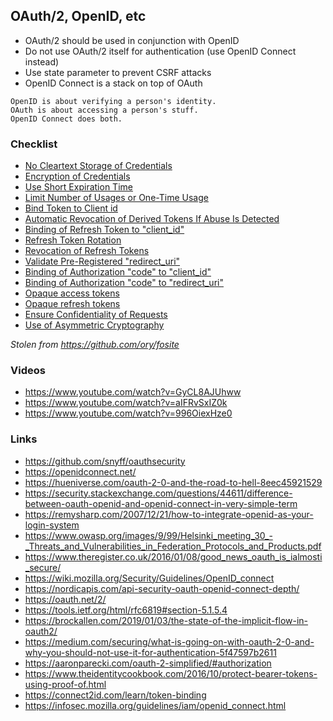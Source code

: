 ## OAuth/2, OpenID, etc
- OAuth/2 should be used in conjunction with OpenID
- Do not use OAuth/2 itself for authentication (use OpenID Connect instead)
- Use state parameter to prevent CSRF attacks
- OpenID Connect is a stack on top of OAuth

```
OpenID is about verifying a person's identity.
OAuth is about accessing a person's stuff.
OpenID Connect does both.
```

### Checklist
* [No Cleartext Storage of Credentials](https://tools.ietf.org/html/rfc6819#section-5.1.4.1.3)
* [Encryption of Credentials](https://tools.ietf.org/html/rfc6819#section-5.1.4.1.4)
* [Use Short Expiration Time](https://tools.ietf.org/html/rfc6819#section-5.1.5.3)
* [Limit Number of Usages or One-Time Usage](https://tools.ietf.org/html/rfc6819#section-5.1.5.4)
* [Bind Token to Client id](https://tools.ietf.org/html/rfc6819#section-5.1.5.8)
* [Automatic Revocation of Derived Tokens If Abuse Is Detected](https://tools.ietf.org/html/rfc6819#section-5.2.1.1)
* [Binding of Refresh Token to "client_id"](https://tools.ietf.org/html/rfc6819#section-5.2.2.2)
* [Refresh Token Rotation](https://tools.ietf.org/html/rfc6819#section-5.2.2.3)
* [Revocation of Refresh Tokens](https://tools.ietf.org/html/rfc6819#section-5.2.2.4)
* [Validate Pre-Registered "redirect_uri"](https://tools.ietf.org/html/rfc6819#section-5.2.3.5)
* [Binding of Authorization "code" to "client_id"](https://tools.ietf.org/html/rfc6819#section-5.2.4.4)
* [Binding of Authorization "code" to "redirect_uri"](https://tools.ietf.org/html/rfc6819#section-5.2.4.6)
* [Opaque access tokens](https://tools.ietf.org/html/rfc6749#section-1.4)
* [Opaque refresh tokens](https://tools.ietf.org/html/rfc6749#section-1.5)
* [Ensure Confidentiality of Requests](https://tools.ietf.org/html/rfc6819#section-5.1.1)
* [Use of Asymmetric Cryptography](https://tools.ietf.org/html/rfc6819#section-5.1.4.1.5)

*Stolen from https://github.com/ory/fosite*




### Videos
- https://www.youtube.com/watch?v=GyCL8AJUhww
- https://www.youtube.com/watch?v=aIFRvSxIZ0k
- https://www.youtube.com/watch?v=996OiexHze0


### Links
- https://github.com/snyff/oauthsecurity
- https://openidconnect.net/
- https://hueniverse.com/oauth-2-0-and-the-road-to-hell-8eec45921529
- https://security.stackexchange.com/questions/44611/difference-between-oauth-openid-and-openid-connect-in-very-simple-term
- https://remysharp.com/2007/12/21/how-to-integrate-openid-as-your-login-system
- https://www.owasp.org/images/9/99/Helsinki_meeting_30_-_Threats_and_Vulnerabilities_in_Federation_Protocols_and_Products.pdf
- https://www.theregister.co.uk/2016/01/08/good_news_oauth_is_ialmosti_secure/
- https://wiki.mozilla.org/Security/Guidelines/OpenID_connect
- https://nordicapis.com/api-security-oauth-openid-connect-depth/
- https://oauth.net/2/
- https://tools.ietf.org/html/rfc6819#section-5.1.5.4
- https://brockallen.com/2019/01/03/the-state-of-the-implicit-flow-in-oauth2/
- https://medium.com/securing/what-is-going-on-with-oauth-2-0-and-why-you-should-not-use-it-for-authentication-5f47597b2611
- https://aaronparecki.com/oauth-2-simplified/#authorization
- https://www.theidentitycookbook.com/2016/10/protect-bearer-tokens-using-proof-of.html
- https://connect2id.com/learn/token-binding
- https://infosec.mozilla.org/guidelines/iam/openid_connect.html

